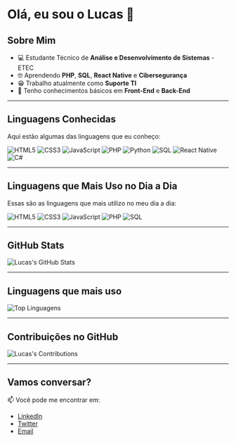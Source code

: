 # Olá, eu sou o Lucas 👋

## Sobre Mim

- 💻 Estudante Técnico de **Análise e Desenvolvimento de Sistemas** - ETEC
- 🤓 Aprendendo **PHP**, **SQL**, **React Native** e **Cibersegurança**
- 😁 Trabalho atualmente como **Suporte TI**
- 🤔 Tenho conhecimentos básicos em **Front-End** e **Back-End**

---

## Linguagens Conhecidas

Aqui estão algumas das linguagens que eu conheço:

![HTML5](https://img.shields.io/badge/HTML5-%23E34F26?style=flat&logo=html5&logoColor=white)
![CSS3](https://img.shields.io/badge/CSS3-%231572B6?style=flat&logo=css3&logoColor=white)
![JavaScript](https://img.shields.io/badge/JavaScript-%23F7DF1E?style=flat&logo=javascript&logoColor=black)
![PHP](https://img.shields.io/badge/PHP-%23777BB4?style=flat&logo=php&logoColor=white)
![Python](https://img.shields.io/badge/Python-%233776AB?style=flat&logo=python&logoColor=white)
![SQL](https://img.shields.io/badge/SQL-%23000?style=flat&logo=sql&logoColor=white)
![React Native](https://img.shields.io/badge/React_Native-%2361DAFB?style=flat&logo=react&logoColor=black)
![C#](https://img.shields.io/badge/C%23-%23239120?style=flat&logo=csharp&logoColor=white)

---

## Linguagens que Mais Uso no Dia a Dia

Essas são as linguagens que mais utilizo no meu dia a dia:

![HTML5](https://img.shields.io/badge/HTML5-%23E34F26?style=flat&logo=html5&logoColor=white)
![CSS3](https://img.shields.io/badge/CSS3-%231572B6?style=flat&logo=css3&logoColor=white)
![JavaScript](https://img.shields.io/badge/JavaScript-%23F7DF1E?style=flat&logo=javascript&logoColor=black)
![PHP](https://img.shields.io/badge/PHP-%23777BB4?style=flat&logo=php&logoColor=white)
![SQL](https://img.shields.io/badge/SQL-%23000?style=flat&logo=sql&logoColor=white)

---

## GitHub Stats

![Lucas's GitHub Stats](https://github-readme-stats.vercel.app/api?username=devluqeta&show_icons=true&hide_title=true&count_private=true&hide=prs&theme=radical)

---

## Linguagens que mais uso

![Top Linguagens](https://github-readme-stats.vercel.app/api/top-langs/?username=devluqeta&langs_count=10&layout=compact&theme=radical)

---

## Contribuições no GitHub

![Lucas's Contributions](https://github-readme-streak-stats.herokuapp.com/?user=devluqeta&theme=radical)

---

## Vamos conversar?

📫 Você pode me encontrar em:

- [LinkedIn](https://www.linkedin.com/in/seu-perfil)
- [Twitter](https://twitter.com/seu-usuario)
- [Email](mailto:seu-email@example.com)
